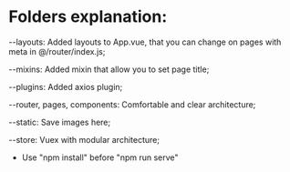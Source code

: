 # Folders explanation:

--layouts:
  Added layouts to App.vue, that you can change on pages with meta in @/router/index.js;

--mixins:
  Added mixin that allow you to set page title;

--plugins:
  Added axios plugin;

--router, pages, components:
  Comfortable and clear architecture;

--static:
  Save images here;

--store:
  Vuex with modular architecture;
  
* Use "npm install" before "npm run serve"